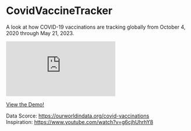 # CovidVaccineTracker

A look at how COVID-19 vaccinations are tracking globally from October 4, 2020 through May 21, 2023. 

![TrackerPreview.pdf](https://github.com/E-Burton/CovidVaccineTracker/files/11559077/TrackerPreview.pdf)

[View the Demo!](https://public.tableau.com/app/profile/edwina.burton/viz/COVIDVaccinationAnalysis_16847300131780/GlobalVaccineTracker?publish=yes)

Data Scorce: https://ourworldindata.org/covid-vaccinations  
Inspiration: https://www.youtube.com/watch?v=g6cjhUhrhY8

